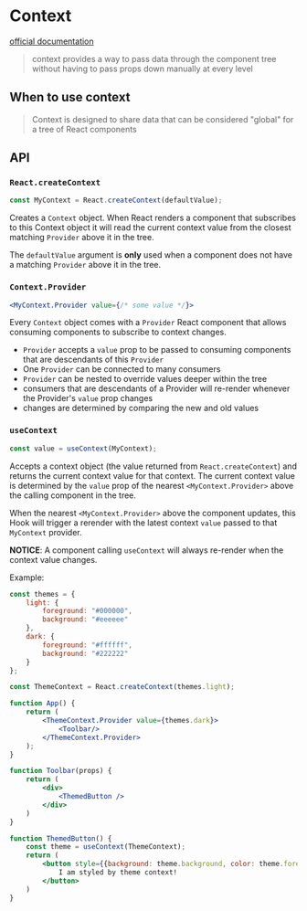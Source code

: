 # Context

[official documentation](https://reactjs.org/docs/context.html)

> context provides a way to pass data through the component tree without having to pass props down manually at every level

## When to use context

> Context is designed to share data that can be considered "global" for a tree of React
> components

## API

### `React.createContext`

```jsx
const MyContext = React.createContext(defaultValue);
```

Creates a `Context` object.
When React renders a component that subscribes to this Context object it will read the current context value from the closest matching `Provider` above it in the tree.

The `defaultValue` argument is **only** used when a component does not have a matching `Provider` above it in the tree.

### `Context.Provider`

```jsx
<MyContext.Provider value={/* some value */}>
```

Every `Context` object comes with a `Provider` React component that allows consuming components to subscribe to context changes.

- `Provider` accepts a `value` prop to be passed to consuming components that are descendants of this `Provider`
- One `Provider` can be connected to many consumers
- `Provider` can be nested to override values deeper within the tree
- consumers that are descendants of a Provider will re-render whenever the Provider's `value` prop changes
- changes are determined by comparing the new and old values

### `useContext`

```jsx
const value = useContext(MyContext);
```

Accepts a context object (the value returned from `React.createContext`) and returns the current context value for that context.
The current context value is determined by the `value` prop of the nearest `<MyContext.Provider>` above the calling component in the tree.

When the nearest `<MyContext.Provider>` above the component updates, this Hook will trigger a rerender with the latest context `value` passed to that `MyContext` provider.

**NOTICE**: A component calling `useContext` will always re-render when the context value changes.

Example:

```jsx
const themes = {
    light: {
        foreground: "#000000",
        background: "#eeeeee"
    },
    dark: {
        foreground: "#ffffff",
        background: "#222222"
    }
};

const ThemeContext = React.createContext(themes.light);

function App() {
    return (
        <ThemeContext.Provider value={themes.dark}>
            <Toolbar/>
        </ThemeContext.Provider>
    );
}

function Toolbar(props) {
    return (
        <div>
            <ThemedButton />
        </div>
    )
}

function ThemedButton() {
    const theme = useContext(ThemeContext);
    return (
        <button style={{background: theme.background, color: theme.foreground}}>
            I am styled by theme context!
        </button>
    )
}
```
